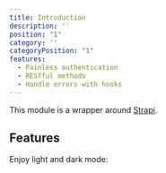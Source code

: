 ```yaml
---
title: Introduction
description: ''
position: "1"
category: ''
categoryPosition: "1"
features:
  - Painless authentication
  - RESTful methods
  - Handle errors with hooks
---
```


This module is a wrapper around [Strapi](https://strapi.io/).

## Features

<base-list :items="features"></base-list>

<p class="flex items-center">Enjoy light and dark mode: <color-switcher class="p-2"></color-switcher></p>
